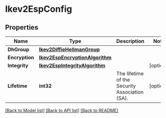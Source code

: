 # Ikev2EspConfig

## Properties

Name | Type | Description | Notes
------------ | ------------- | ------------- | -------------
**DhGroup** | [**Ikev2DiffieHellmanGroup**](IKEV2DiffieHellmanGroup.md) |  | 
**Encryption** | [**Ikev2EspEncryptionAlgorithm**](IKEV2ESPEncryptionAlgorithm.md) |  | 
**Integrity** | [**Ikev2EspIntegrityAlgorithm**](IKEV2ESPIntegrityAlgorithm.md) |  | [optional] 
**Lifetime** | **int32** | The lifetime of the Security Association (SA). | [optional] 

[[Back to Model list]](../README.md#documentation-for-models) [[Back to API list]](../README.md#documentation-for-api-endpoints) [[Back to README]](../README.md)


